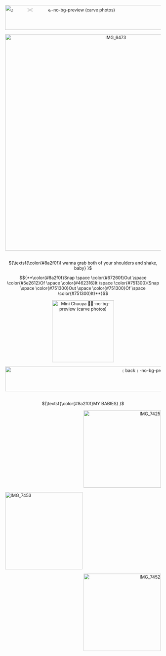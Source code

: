 <img width="1000" height="80" alt="೨　   　𓏵  　　 ౿-no-bg-preview (carve photos)" src="https://github.com/user-attachments/assets/af60e321-bb6f-4558-bf41-bfdf73161112" />

<p align="center">
 <img width="700" height="700" alt="IMG_6473" src="https://github.com/user-attachments/assets/d05c1cc7-3938-463d-8703-a55ec3fc0384" />
<p align="center">

<p align="center">
<br> ${\textsf{\color{#8a2f0f}I wanna grab both of your shoulders and shake, baby} }$
<p align="center">
  
$${**\color{#8a2f0f}Snap \space \color{#67260f}Out \space \color{#5e2612}Of \space \color{#462316}It \space \color{#751300}(Snap \space \color{#751300}Out \space \color{#751300}Of \space \color{#751300}It)**}$$

<p align="center">
<img width="200" height="200" alt="Mini Chuuya 🎩🍷-no-bg-preview (carve photos)" src="https://github.com/user-attachments/assets/d751e134-ed33-4f66-a209-d3108ac90bba" />
<p align="center">

<img width="1000" height="80" alt="﹝back﹞-no-bg-preview (carve photos)" src="https://github.com/user-attachments/assets/47f2b815-4173-4d78-99f0-7c17e84cd9a2" />

<p align="center">
<br> ${\textsf{\color{#8a2f0f}MY BABIES} }$
<p align="center">

<p align="left">
  <p align="right"><img width="250" height="250" alt="IMG_7425" src="https://github.com/user-attachments/assets/b3677179-7620-4872-ae3d-e84cff95309e" />

<p align="left">
<img width="250" height="250" alt="IMG_7453" src="https://github.com/user-attachments/assets/00446081-59a1-45d5-9350-440e2f510da6" />   <p align="right"><img width="250" height="250" alt="IMG_7452" src="https://github.com/user-attachments/assets/fc8c620a-dfac-4be4-b6e4-4f3e4950aa34" />




